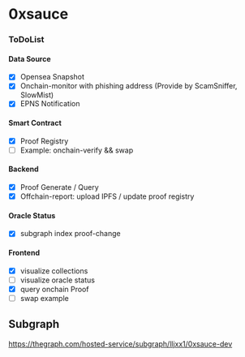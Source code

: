 # 0xsauce


### ToDoList

#### Data Source
- [x] Opensea Snapshot
- [x] Onchain-monitor with phishing address (Provide by ScamSniffer, SlowMist)
- [x] EPNS Notification 
#### Smart Contract
- [x] Proof Registry
- [ ] Example: onchain-verify && swap

#### Backend
- [x] Proof Generate / Query
- [x] Offchain-report: upload IPFS / update proof registry

#### Oracle Status
- [x] subgraph index proof-change

#### Frontend
- [x] visualize collections
- [ ] visualize oracle status
- [x] query onchain Proof
- [ ] swap example

## Subgraph
https://thegraph.com/hosted-service/subgraph/lljxx1/0xsauce-dev